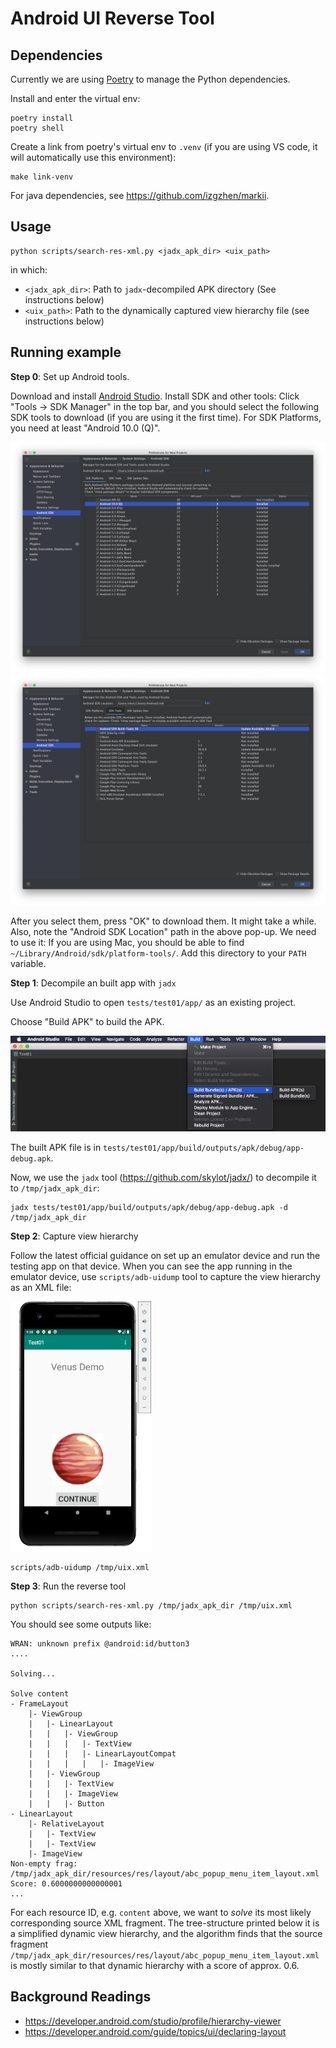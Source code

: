 Android UI Reverse Tool
======

## Dependencies

Currently we are using [Poetry](https://python-poetry.org/)
to manage the Python dependencies.

Install and enter the virtual env:

```
poetry install
poetry shell
```

Create a link from poetry's virtual env to `.venv`
(if you are using VS code, it will automatically use this environment):

```
make link-venv
```

For java dependencies, see https://github.com/izgzhen/markii.

## Usage

```
python scripts/search-res-xml.py <jadx_apk_dir> <uix_path>
```

in which:

- `<jadx_apk_dir>`: Path to `jadx`-decompiled APK directory (See instructions below)
- `<uix_path>`: Path to the dynamically captured view hierarchy file (see instructions below)

## Running example

**Step 0**: Set up Android tools.

Download and install [Android Studio](https://developer.android.com/studio).
Install SDK and other tools: Click "Tools -> SDK Manager" in the top bar,
and you should select the following SDK tools to download (if you are using it the first time).
For SDK Platforms, you need at least "Android 10.0 (Q)".

![](docs/sdk-platforms.png)
![](docs/sdk-tools.png)

After you select them, press "OK" to download them. It might take a while.
Also, note the "Android SDK Location" path in the above pop-up. We need to use it:
If you are using Mac, you should be able to find `~/Library/Android/sdk/platform-tools/`.
Add this directory to your `PATH` variable.

**Step 1**: Decompile an built app with `jadx`

Use Android Studio to open `tests/test01/app/` as an existing project.

Choose "Build APK" to build the APK.

![](docs/build-apk.png)

The built APK file is in `tests/test01/app/build/outputs/apk/debug/app-debug.apk`.

Now, we use the `jadx` tool (https://github.com/skylot/jadx/) to decompile it to `/tmp/jadx_apk_dir`:

```
jadx tests/test01/app/build/outputs/apk/debug/app-debug.apk -d /tmp/jadx_apk_dir
```

**Step 2**: Capture view hierarchy

Follow the latest official guidance on set up an emulator device and run the testing app
on that device. When you can see the app running in the emulator device,
use `scripts/adb-uidump` tool to capture the view hierarchy as an XML file:

<img src="docs/emulator.png" style="max-height:400px">

```
scripts/adb-uidump /tmp/uix.xml
```

**Step 3**: Run the reverse tool

```
python scripts/search-res-xml.py /tmp/jadx_apk_dir /tmp/uix.xml
```

You should see some outputs like:

```
WRAN: unknown prefix @android:id/button3
....

Solving...

Solve content
- FrameLayout
	|- ViewGroup
	|	|- LinearLayout
	|	|	|- ViewGroup
	|	|	|	|- TextView
	|	|	|	|- LinearLayoutCompat
	|	|	|	|	|- ImageView
	|	|- ViewGroup
	|	|	|- TextView
	|	|	|- ImageView
	|	|	|- Button
- LinearLayout
	|- RelativeLayout
	|	|- TextView
	|	|- TextView
	|- ImageView
Non-empty frag: /tmp/jadx_apk_dir/resources/res/layout/abc_popup_menu_item_layout.xml
Score: 0.6000000000000001
...
```

For each resource ID, e.g. `content` above, we want to *solve* its most likely corresponding
source XML fragment. The tree-structure printed below it is a simplified dynamic view hierarchy,
and the algorithm finds that the source fragment `/tmp/jadx_apk_dir/resources/res/layout/abc_popup_menu_item_layout.xml`
is mostly similar to that dynamic hierarchy with a score of approx. 0.6.

## Background Readings

- https://developer.android.com/studio/profile/hierarchy-viewer
- https://developer.android.com/guide/topics/ui/declaring-layout
